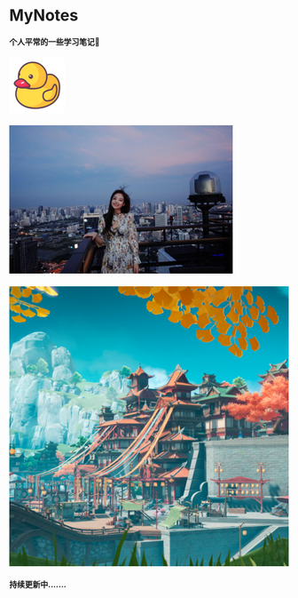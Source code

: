 # MyNotes



#### 个人平常的一些学习笔记📒

#### <img src="https://raw.githubusercontent.com/zhedieya/MyPics/main/typora-img/%E9%B8%AD%E9%B8%AD.png" alt="鸭鸭" style="zoom:50%;" />

<img src="https://raw.githubusercontent.com/zhedieya/MyPics/main/typora-img/IMG_8963.JPG" alt="IMG_8963" style="width:80%;" />



#### ![6](https://raw.githubusercontent.com/zhedieya/MyPics/main/typora-img/6.jpg)

#### 持续更新中.......

